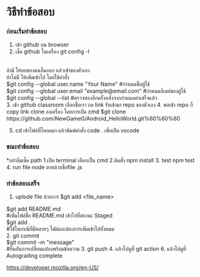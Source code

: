 <h1>วิธีทำข้อสอบ </h1>
<h3>ก่อนเริ่มทำข้อสอบ</h3>

1. เข้า github บน browser 
2. เช็ค github ในเครื่อง 
git config -l
<br>
   ถ้ามี ให้ลบของคนอื่นออก แล้วเข้าของตัวเอง<br>
   ถ้าไม่มี ให้เพิ่มเข้าไป โดยใช้คำสั่ง<br>
$git config --global user.name "Your Name"   
   #กำหนดชื่อผู้ใช้<br>
$git config --global user.email "example@email.com" 
 #กำหนดอีเมล์ของผู้ใช้<br>
$git config --global --list
 #ตรวจสองอีกครั้งหลังจากกำหนดค่าเสร็จแล้ว<br>
3. เข้า github classroom เลือกชื่อเรา กด link  รับเข้ามา repo ของตัวเอง
4. พอเข้า repo ก็ copy link clone ลงเครื่อง โดยการเปิด cmd 
$git clone https://github.com/NewGame0/Android_HelloWorld.git%60%60%60

5. cd เข้าไฟล์ที่โหลดมา แล้วพิมพ์คำสั่ง 
code .
 เพื่อเปิด vscode

<h3>ขณะทำข้อสอบ</h3>

*อย่าลืมเช็ค  path
1.เปิด terminal เลือกเป็น cmd
2.ติดตั้ง 
 npm install 
3. test 
 npm test 
4. run file 
 node ตาทด้วยชื่อfile .js

<h3>ทำข้อสอบเสร็จ</h3>

1. uplode file ด้วยการ
 $git add <file_name>

$git add README.md  
  #เพิ่มไฟล์ชื่อ README.md เข้าไปที่สถานะ Staged<br>
$git add .     
       #ใช้ในกรณีที่มีหลายๆ ไฟล์และต้องการเพิ่มเข้าไปทั้งหมด <br>
2. git commit<br>
$git commit -m "message"  
        #ยืนยันการเปลี่ยนแปลงพร้อมข้อความ
3. git push 
4. แล้วไปดูที่ git action
6. แล้วไปดูที่ Autograding complete


 https://developer.mozilla.org/en-US/ 
